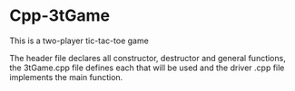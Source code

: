 # Cpp-3tGame
This is a two-player tic-tac-toe game

The header file declares all constructor, destructor and general functions, the 3tGame.cpp file defines each that will be used and the driver .cpp file implements the main function.
